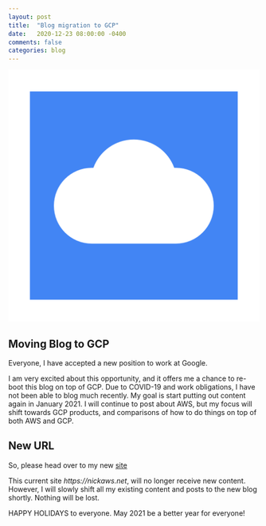 ```yaml
---
layout: post
title:  "Blog migration to GCP"
date:   2020-12-23 08:00:00 -0400
comments: false
categories: blog
---
```

![GCP logo](/images/gcp.png)

## Moving Blog to GCP

Everyone, I have accepted a new position to work at Google.

I am very excited about this opportunity, and it offers me a chance to re-boot this blog on top of GCP. Due to COVID-19 and work obligations, I have not been able to blog much recently. My goal is start putting out content again in January 2021. I will continue to post about AWS, but my focus will shift towards GCP products, and comparisons of how to do things on top of both AWS and GCP.

## New URL

So, please head over to my new [site](https://nicks-playground.net)

This current site _https://nickaws.net_, will no longer receive new content. However, I will slowly shift all my existing content and posts to the new blog shortly.  Nothing will be lost.

HAPPY HOLIDAYS to everyone.  May 2021 be a better year for everyone!

